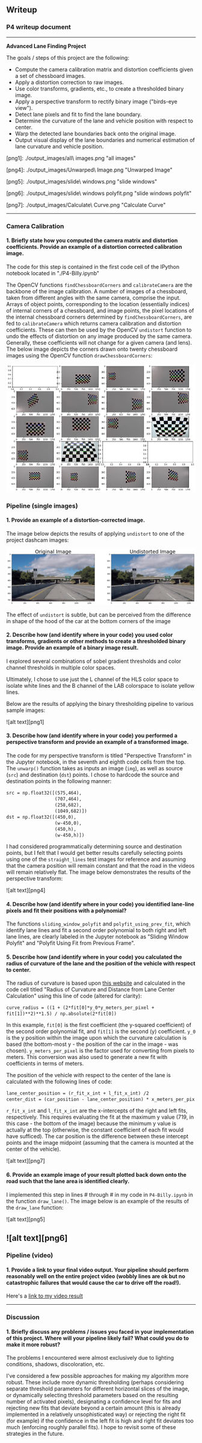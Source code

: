 ## Writeup

### P4 writeup document

---

**Advanced Lane Finding Project**

The goals / steps of this project are the following:

* Compute the camera calibration matrix and distortion coefficients given a set of chessboard images.
* Apply a distortion correction to raw images.
* Use color transforms, gradients, etc., to create a thresholded binary image.
* Apply a perspective transform to rectify binary image ("birds-eye view").
* Detect lane pixels and fit to find the lane boundary.
* Determine the curvature of the lane and vehicle position with respect to center.
* Warp the detected lane boundaries back onto the original image.
* Output visual display of the lane boundaries and numerical estimation of lane curvature and vehicle position.

[//]: # (Image References)

[image1]: ./examples/undistort_output.png "Undistorted"

[image2]: ./test_images/test1.jpg "Road Transformed"
[image3]: ./examples/binary_combo_example.jpg "Binary Example"
[image4]: ./examples/warped_straight_lines.jpg "Warp Example"
[image5]: ./examples/color_fit_lines.jpg "Fit Visual"
[image6]: ./examples/example_output.jpg "Output"
[video1]: ./project_video.mp4 "Video"
[video2]: ./project_video_output.mp4 "Video_Output"
[png1]: ./output_images/all\ images.png "all images"

[png2]: ./output_images/calibration.png "calibration"

[png3]: ./output_images/undistorted.png "undistorted"

[png4]: ./output_images/Unwarped\ Image.png "Unwarped Image"

[png5]: ./output_images/slide\ windows.png "slide windows"

[png6]: ./output_images/slide\ windows polyfit.png "slide windows polyfit"

[png7]: ./output_images/Calculate\ Curve.png "Calculate Curve"


---

### Camera Calibration

#### 1. Briefly state how you computed the camera matrix and distortion coefficients. Provide an example of a distortion corrected calibration image.

The code for this step is contained in the first code cell of the IPython notebook located in "./P4-Billy.ipynb" 

The OpenCV functions `findChessboardCorners` and `calibrateCamera` are the backbone of the image calibration. A number of images of a chessboard, taken from different angles with the same camera, comprise the input. Arrays of object points, corresponding to the location (essentially indices) of internal corners of a chessboard, and image points, the pixel locations of the internal chessboard corners determined by `findChessboardCorners`, are fed to `calibrateCamera` which returns camera calibration and distortion coefficients. These can then be used by the OpenCV `undistort` function to undo the effects of distortion on any image produced by the same camera. Generally, these coefficients will not change for a given camera (and lens). The below image depicts the corners drawn onto twenty chessboard images using the OpenCV function `drawChessboardCorners`:

![alt text][png2]

### Pipeline (single images)

#### 1. Provide an example of a distortion-corrected image.

The image below depicts the results of applying `undistort` to one of the project dashcam images:

![alt text][png3]

The effect of `undistort` is subtle, but can be perceived from the difference in shape of the hood of the car at the bottom corners of the image

#### 2. Describe how (and identify where in your code) you used color transforms, gradients or other methods to create a thresholded binary image.  Provide an example of a binary image result.

I explored several combinations of sobel gradient thresholds and color channel thresholds in multiple color spaces. 

Ultimately, I chose to use just the L channel of the HLS color space to isolate white lines and the B channel of the LAB colorspace to isolate yellow lines. 

Below are the results of applying the binary thresholding pipeline to various sample images:

![alt text][png1]

#### 3. Describe how (and identify where in your code) you performed a perspective transform and provide an example of a transformed image.

The code for my perspective transform is titled "Perspective Transform" in the Jupyter notebook, in the seventh and eighth code cells from the top.  The `unwarp()` function takes as inputs an image (`img`), as well as source (`src`) and destination (`dst`) points.  I chose to hardcode the source and destination points in the following manner:

```
src = np.float32([(575,464),
                  (707,464), 
                  (258,682), 
                  (1049,682)])
dst = np.float32([(450,0),
                  (w-450,0),
                  (450,h),
                  (w-450,h)])
```
I had considered programmatically determining source and destination points, but I felt that I would get better results carefully selecting points using one of the `straight_lines` test images for reference and assuming that the camera position will remain constant and that the road in the videos will remain relatively flat. The image below demonstrates the results of the perspective transform: 

![alt text][png4]

#### 4. Describe how (and identify where in your code) you identified lane-line pixels and fit their positions with a polynomial?

The functions `sliding_window_polyfit` and `polyfit_using_prev_fit`, which identify lane lines and fit a second order polynomial to both right and left lane lines, are clearly labeled in the Jupyter notebook as "Sliding Window Polyfit" and "Polyfit Using Fit from Previous Frame". 


#### 5. Describe how (and identify where in your code) you calculated the radius of curvature of the lane and the position of the vehicle with respect to center.

The radius of curvature is based upon [this website](http://www.intmath.com/applications-differentiation/8-radius-curvature.php) and calculated in the code cell titled "Radius of Curvature and Distance from Lane Center Calculation" using this line of code (altered for clarity):
```
curve_radius = ((1 + (2*fit[0]*y_0*y_meters_per_pixel + fit[1])**2)**1.5) / np.absolute(2*fit[0])
```
In this example, `fit[0]` is the first coefficient (the y-squared coefficient) of the second order polynomial fit, and `fit[1]` is the second (y) coefficient. `y_0` is the y position within the image upon which the curvature calculation is based (the bottom-most y - the position of the car in the image - was chosen). `y_meters_per_pixel` is the factor used for converting from pixels to meters. This conversion was also used to generate a new fit with coefficients in terms of meters. 

The position of the vehicle with respect to the center of the lane is calculated with the following lines of code:
```
lane_center_position = (r_fit_x_int + l_fit_x_int) /2
center_dist = (car_position - lane_center_position) * x_meters_per_pix
```
`r_fit_x_int` and `l_fit_x_int` are the x-intercepts of the right and left fits, respectively. This requires evaluating the fit at the maximum y value (719, in this case - the bottom of the image) because the minimum y value is actually at the top (otherwise, the constant coefficient of each fit would have sufficed). The car position is the difference between these intercept points and the image midpoint (assuming that the camera is mounted at the center of the vehicle).

![alt text][png7]

#### 6. Provide an example image of your result plotted back down onto the road such that the lane area is identified clearly.

I implemented this step in lines # through # in my code in `P4-Billy.ipynb` in the function `draw_lane()`.  The image below is an example of the results of the `draw_lane` function:


![alt text][png5]

![alt text][png6]
---

### Pipeline (video)

#### 1. Provide a link to your final video output.  Your pipeline should perform reasonably well on the entire project video (wobbly lines are ok but no catastrophic failures that would cause the car to drive off the road!).

Here's a [link to my video result](./project_video_output.mp4)

---

### Discussion

#### 1. Briefly discuss any problems / issues you faced in your implementation of this project.  Where will your pipeline likely fail?  What could you do to make it more robust?

The problems I encountered were almost exclusively due to lighting conditions, shadows, discoloration, etc. 

I've considered a few possible approaches for making my algorithm more robust. These include more dynamic thresholding (perhaps considering separate threshold parameters for different horizontal slices of the image, or dynamically selecting threshold parameters based on the resulting number of activated pixels), designating a confidence level for fits and rejecting new fits that deviate beyond a certain amount (this is already implemented in a relatively unsophisticated way) or rejecting the right fit (for example) if the confidence in the left fit is high and right fit deviates too much (enforcing roughly parallel fits). I hope to revisit some of these strategies in the future.

